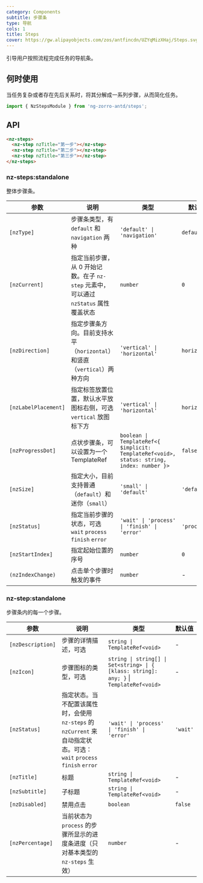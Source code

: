 ```yaml
---
category: Components
subtitle: 步骤条
type: 导航
cols: 1
title: Steps
cover: https://gw.alipayobjects.com/zos/antfincdn/UZYqMizXHaj/Steps.svg
---
```


引导用户按照流程完成任务的导航条。

## 何时使用

当任务复杂或者存在先后关系时，将其分解成一系列步骤，从而简化任务。

```ts
import { NzStepsModule } from 'ng-zorro-antd/steps';
```

## API

```html
<nz-steps>
  <nz-step nzTitle="第一步"></nz-step>
  <nz-step nzTitle="第二步"></nz-step>
  <nz-step nzTitle="第三步"></nz-step>
</nz-steps>
```

### nz-steps:standalone

整体步骤条。

| 参数                 | 说明                                                                                 | 类型                                                                                      | 默认值       |
| -------------------- | ------------------------------------------------------------------------------------ | ----------------------------------------------------------------------------------------- | ------------ |
| `[nzType]`           | 步骤条类型，有 `default` 和 `navigation` 两种                                        | `'default' \| 'navigation'`                                                               | `default`    |
| `[nzCurrent]`        | 指定当前步骤，从 0 开始记数。在子 `nz-step` 元素中，可以通过 `nzStatus` 属性覆盖状态 | `number`                                                                                  | `0`          |
| `[nzDirection]`      | 指定步骤条方向。目前支持水平（`horizontal`）和竖直（`vertical`）两种方向             | `'vertical' \| 'horizontal'`                                                              | `horizontal` |
| `[nzLabelPlacement]` | 指定标签放置位置，默认水平放图标右侧，可选 `vertical` 放图标下方                     | `'vertical' \| 'horizontal'`                                                              | `horizontal` |
| `[nzProgressDot]`    | 点状步骤条，可以设置为一个 TemplateRef                                               | `boolean \| TemplateRef<{ $implicit: TemplateRef<void>, status: string, index: number }>` | `false`      |
| `[nzSize]`           | 指定大小，目前支持普通（`default`）和迷你（`small`）                                 | `'small' \| 'default'`                                                                    | `'default'`  |
| `[nzStatus]`         | 指定当前步骤的状态，可选 `wait` `process` `finish` `error`                           | `'wait' \| 'process' \| 'finish' \| 'error'`                                              | `'process'`  |
| `[nzStartIndex]`     | 指定起始位置的序号                                                                   | `number`                                                                                  | `0`          |
| `(nzIndexChange)`    | 点击单个步骤时触发的事件                                                             | `number`                                                                                  | -            |

### nz-step:standalone

步骤条内的每一个步骤。

| 参数              | 说明                                                                                                                 | 类型                                                                                    | 默认值   |
| ----------------- | -------------------------------------------------------------------------------------------------------------------- | --------------------------------------------------------------------------------------- | -------- |
| `[nzDescription]` | 步骤的详情描述，可选                                                                                                 | `string \| TemplateRef<void>`                                                           | -        |
| `[nzIcon]`        | 步骤图标的类型，可选                                                                                                 | `string \| string[] \| Set<string> \| { [klass: string]: any; }` \| `TemplateRef<void>` | -        |
| `[nzStatus]`      | 指定状态。当不配置该属性时，会使用 `nz-steps` 的 `nzCurrent` 来自动指定状态。可选：`wait` `process` `finish` `error` | `'wait' \| 'process' \| 'finish' \| 'error'`                                            | `'wait'` |
| `[nzTitle]`       | 标题                                                                                                                 | `string \| TemplateRef<void>`                                                           | -        |
| `[nzSubtitle]`    | 子标题                                                                                                               | `string \| TemplateRef<void>`                                                           | -        |
| `[nzDisabled]`    | 禁用点击                                                                                                             | `boolean`                                                                               | `false`  |
| `[nzPercentage]`  | 当前状态为 `process` 的步骤所显示的进度条进度（只对基本类型的 `nz-steps` 生效）                                      | `number`                                                                                | -        |
